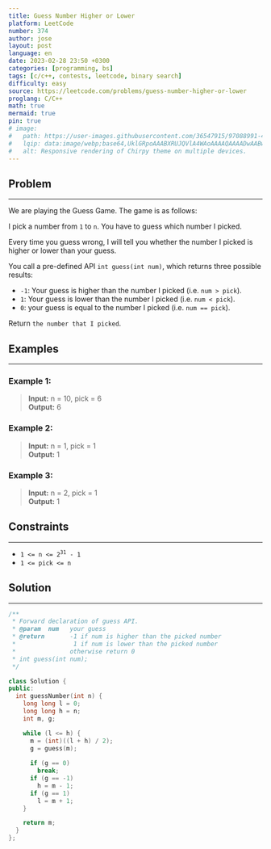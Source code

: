 ```yaml
---
title: Guess Number Higher or Lower
platform: LeetCode
number: 374
author: jose
layout: post
language: en
date: 2023-02-28 23:50 +0300
categories: [programming, bs]
tags: [c/c++, contests, leetcode, binary search]
difficulty: easy
source: https://leetcode.com/problems/guess-number-higher-or-lower
proglang: C/C++
math: true
mermaid: true
pin: true
# image:
#   path: https://user-images.githubusercontent.com/36547915/97088991-45da5d00-1652-11eb-900f-80d106540f4f.png
#   lqip: data:image/webp;base64,UklGRpoAAABXRUJQVlA4WAoAAAAQAAAADwAABwAAQUxQSDIAAAARL0AmbZurmr57yyIiqE8oiG0bejIYEQTgqiDA9vqnsUSI6H+oAERp2HZ65qP/VIAWAFZQOCBCAAAA8AEAnQEqEAAIAAVAfCWkAALp8sF8rgRgAP7o9FDvMCkMde9PK7euH5M1m6VWoDXf2FkP3BqV0ZYbO6NA/VFIAAAA
#   alt: Responsive rendering of Chirpy theme on multiple devices.
---
```

## Problem
---
We are playing the Guess Game. The game is as follows:  

I pick a number from `1` to `n`. You have to guess which number I picked.  

Every time you guess wrong, I will tell you whether the number I picked is higher or lower than your guess.  

You call a pre-defined API `int guess(int num)`, which returns three possible results:  

- `-1`: Your guess is higher than the number I picked (i.e. `num > pick`).
- `1`: Your guess is lower than the number I picked (i.e. `num < pick`).
- `0`: your guess is equal to the number I picked (i.e. `num == pick`).

Return `the number that I picked`.

## Examples
---
### **Example 1:**  
>**Input:** n = 10, pick = 6  
>**Output:** 6

### **Example 2:**  
>**Input:** n = 1, pick = 1  
>**Output:** 1  

### **Example 3:**  
>**Input:** n = 2, pick = 1  
>**Output:** 1  

## Constraints
---
- <code>1 <= n <= 2<sup>31</sup> - 1</code>
- `1 <= pick <= n`

## Solution
---
```c++
/** 
 * Forward declaration of guess API.
 * @param  num   your guess
 * @return 	     -1 if num is higher than the picked number
 *			      1 if num is lower than the picked number
 *               otherwise return 0
 * int guess(int num);
 */

class Solution {
public:
  int guessNumber(int n) {
    long long l = 0;
    long long h = n;
    int m, g;

    while (l <= h) {
      m = (int)((l + h) / 2);
      g = guess(m);
      
      if (g == 0)
        break;
      if (g == -1)
        h = m - 1;
      if (g == 1)
        l = m + 1;
    }

    return m;
  }
};
```

